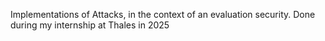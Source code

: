 Implementations of Attacks, in the context of an evaluation security.
Done during my internship at Thales in 2025
